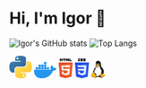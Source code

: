 <h1 align="left">Hi, I'm Igor 👋</h1>

![Igor's GitHub stats](https://github-readme-stats.vercel.app/api?username=igorltsyk&show_icons=true&theme=transparent) ![Top Langs](https://github-readme-stats.vercel.app/api/top-langs/?username=igorltsyk&theme=transparent)


<p align="left">
  <img src="assets/icons/python-logo.svg" alt="Python Logo" width="40"/>
  <img src="assets/icons/docker-logo.svg" alt=" Docker Logo" width="40"/>
  <img src="assets/icons/html5-logo.svg" alt="Html Logo" width="25"/>
  <img src="assets/icons/css3-logo.svg" alt="CSS Logo" width="25"/>
  <img src="assets/icons/linux-logo.svg" alt="Linux Logo" width="25"/>
</p>
